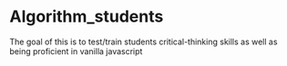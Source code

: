 # Algorithm_students
The goal of this is to test/train students critical-thinking skills as well as being proficient in vanilla javascript
